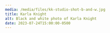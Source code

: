 ```yaml
---
media: /media/files/kk-studio-shot-b-and-w.jpg
title: Karla Knight
alt: Black and white photo of Karla Knight
date: 2023-07-24T15:00:00-0500
---
```


